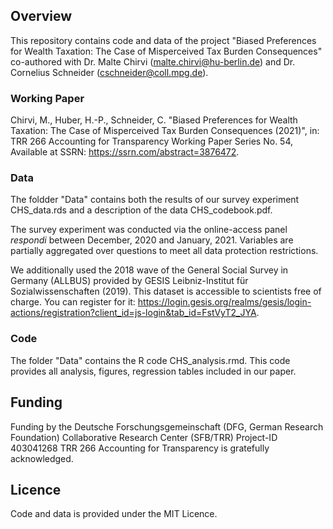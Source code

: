 ## Overview

This repository contains code and data of the project "Biased Preferences for Wealth Taxation: The Case of Misperceived Tax Burden Consequences" co-authored with Dr. Malte Chirvi (malte.chirvi@hu-berlin.de) and Dr. Cornelius Schneider (cschneider@coll.mpg.de).

### Working Paper

Chirvi, M., Huber, H.-P., Schneider, C. "Biased Preferences for Wealth Taxation: The Case of Misperceived Tax Burden Consequences (2021)", in: TRR 266 Accounting for Transparency Working Paper Series No. 54, Available at SSRN: https://ssrn.com/abstract=3876472. 

### Data

The foldder "Data" contains both the results of our survey experiment CHS_data.rds and a description of the data CHS_codebook.pdf. 

The survey experiment was conducted via the online-access panel *respondi* between December, 2020 and January, 2021. Variables are partially aggregated over questions to meet all data protection restrictions.

We additionally used the 2018 wave of the General Social Survey in Germany (ALLBUS) provided by GESIS Leibniz-Institut für Sozialwissenschaften (2019). This dataset is accessible to scientists free of charge. You can register for it: https://login.gesis.org/realms/gesis/login-actions/registration?client_id=js-login&tab_id=FstVyT2_JYA.

### Code

The folder "Data" contains the R code CHS_analysis.rmd. This code provides all analysis, figures, regression tables included in our paper.

## Funding
Funding by the Deutsche Forschungsgemeinschaft (DFG, German Research Foundation) Collaborative Research Center (SFB/TRR) Project-ID 403041268 TRR 266 Accounting for Transparency is gratefully acknowledged.

## Licence

Code and data is provided under the MIT Licence.
